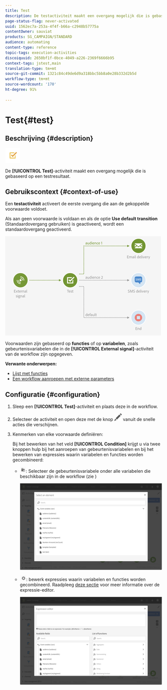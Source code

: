 ```yaml
---
title: Test
description: De testactiviteit maakt een overgang mogelijk die is gebaseerd op een testresultaat.
page-status-flag: never-activated
uuid: 1562ec7a-253a-4f4f-b66a-c2948b57775a
contentOwner: sauviat
products: SG_CAMPAIGN/STANDARD
audience: automating
content-type: reference
topic-tags: execution-activities
discoiquuid: 2650bf1f-0bce-4049-a226-2369f6666b95
context-tags: jstest,main
translation-type: tm+mt
source-git-commit: 1321c84c49de6d9a318bbc5bb8a0e28b332d2b5d
workflow-type: tm+mt
source-wordcount: '170'
ht-degree: 91%

---
```



# Test{#test}

## Beschrijving {#description}

![](assets/test.png)

De **[!UICONTROL Test]**-activiteit maakt een overgang mogelijk die is gebaseerd op een testresultaat.

## Gebruikscontext {#context-of-use}

Een **testactiviteit** activeert de eerste overgang die aan de gekoppelde voorwaarde voldoet.

Als aan geen voorwaarde is voldaan en als de optie **Use default transition** (Standaardovergang gebruiken) is geactiveerd, wordt een standaardovergang geactiveerd.

![](assets/wkf_test_activity_example.png)

Voorwaarden zijn gebaseerd op **functies** of op **variabelen**, zoals gebeurtenisvariabelen die in de **[!UICONTROL External signal]**-activiteit van de workflow zijn opgegeven.

**Verwante onderwerpen:**

* [Lijst met functies](../../automating/using/list-of-functions.md)
* [Een workflow aanroepen met externe parameters](../../automating/using/calling-a-workflow-with-external-parameters.md)

## Configuratie {#configuration}

1. Sleep een **[!UICONTROL Test]**-activiteit en plaats deze in de workflow.
1. Selecteer de activiteit en open deze met de knop ![](assets/edit_darkgrey-24px.png) vanuit de snelle acties die verschijnen.
1. Kenmerken van elke voorwaarde definiëren:

   Bij het bewerken van het veld **[!UICONTROL Condition]** krijgt u via twee knoppen hulp bij het aanroepen van gebeurtenisvariabelen en bij het bewerken van expressies waarin variabelen en functies worden gecombineerd:

   * ![](assets/extsignal_picker.png): Selecteer de gebeurtenisvariabele onder alle variabelen die beschikbaar zijn in de workflow (zie [](../../automating/using/customizing-workflow-external-parameters.md))

      ![](assets/wkf_test_activity_variables.png)

   * ![](assets/extsignal_expression_editor.png): bewerk expressies waarin variabelen en functies worden gecombineerd. Raadpleeg [deze sectie](../../automating/using/advanced-expression-editing.md) voor meer informatie over de expressie-editor.

      ![](assets/wkf_test_activity_variables_expression.png)
